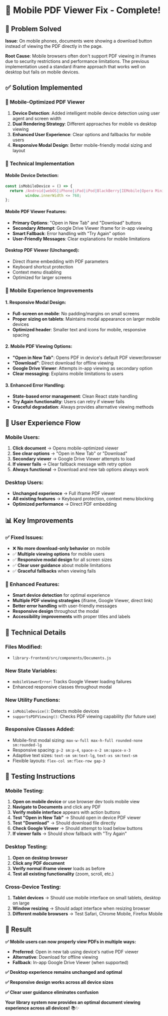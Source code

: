 # 📱 Mobile PDF Viewer Fix - Complete!

## 🎯 **Problem Solved**

**Issue**: On mobile phones, documents were showing a download button instead of viewing the PDF directly in the page.

**Root Cause**: Mobile browsers often don't support PDF viewing in iframes due to security restrictions and performance limitations. The previous implementation used a standard iframe approach that works well on desktop but fails on mobile devices.

## ✅ **Solution Implemented**

### 📱 **Mobile-Optimized PDF Viewer**

1. **Device Detection**: Added intelligent mobile device detection using user agent and screen width
2. **Dual Rendering Strategy**: Different approaches for mobile vs desktop viewing
3. **Enhanced User Experience**: Clear options and fallbacks for mobile users
4. **Responsive Modal Design**: Better mobile-friendly modal sizing and layout

### 🔧 **Technical Implementation**

#### **Mobile Device Detection:**
```javascript
const isMobileDevice = () => {
  return /Android|webOS|iPhone|iPad|iPod|BlackBerry|IEMobile|Opera Mini/i.test(navigator.userAgent) ||
         window.innerWidth <= 768;
};
```

#### **Mobile PDF Viewer Features:**
- **Primary Options**: "Open in New Tab" and "Download" buttons
- **Secondary Attempt**: Google Drive Viewer iframe for in-app viewing
- **Smart Fallback**: Error handling with "Try Again" option
- **User-Friendly Messages**: Clear explanations for mobile limitations

#### **Desktop PDF Viewer** (Unchanged):
- Direct iframe embedding with PDF parameters
- Keyboard shortcut protection
- Context menu disabling
- Optimized for larger screens

### 📱 **Mobile Experience Improvements**

#### **1. Responsive Modal Design:**
- **Full-screen on mobile**: No padding/margins on small screens
- **Proper sizing on tablets**: Maintains modal appearance on larger mobile devices
- **Optimized header**: Smaller text and icons for mobile, responsive spacing

#### **2. Mobile PDF Viewing Options:**
- **"Open in New Tab"**: Opens PDF in device's default PDF viewer/browser
- **"Download"**: Direct download for offline viewing
- **Google Drive Viewer**: Attempts in-app viewing as secondary option
- **Clear messaging**: Explains mobile limitations to users

#### **3. Enhanced Error Handling:**
- **State-based error management**: Clean React state handling
- **Try Again functionality**: Users can retry if viewer fails
- **Graceful degradation**: Always provides alternative viewing methods

## 🎨 **User Experience Flow**

### **Mobile Users:**
1. **Click document** → Opens mobile-optimized viewer
2. **See clear options** → "Open in New Tab" or "Download"
3. **Secondary viewer** → Google Drive Viewer attempts to load
4. **If viewer fails** → Clear fallback message with retry option
5. **Always functional** → Download and new tab options always work

### **Desktop Users:**
- **Unchanged experience** → Full iframe PDF viewer
- **All existing features** → Keyboard protection, context menu blocking
- **Optimized performance** → Direct PDF embedding

## 📊 **Key Improvements**

### **✅ Fixed Issues:**
- ❌ **No more download-only behavior** on mobile
- ✅ **Multiple viewing options** for mobile users
- ✅ **Responsive modal design** for all screen sizes
- ✅ **Clear user guidance** about mobile limitations
- ✅ **Graceful fallbacks** when viewing fails

### **🚀 Enhanced Features:**
- **Smart device detection** for optimal experience
- **Multiple PDF viewing strategies** (iframe, Google Viewer, direct link)
- **Better error handling** with user-friendly messages
- **Responsive design** throughout the modal
- **Accessibility improvements** with proper titles and labels

## 🔧 **Technical Details**

### **Files Modified:**
- `library-frontend/src/components/Documents.js`

### **New State Variables:**
- `mobileViewerError`: Tracks Google Viewer loading failures
- Enhanced responsive classes throughout modal

### **New Utility Functions:**
- `isMobileDevice()`: Detects mobile devices
- `supportsPDFViewing()`: Checks PDF viewing capability (for future use)

### **Responsive Classes Added:**
- Mobile-first modal sizing: `max-w-full max-h-full rounded-none sm:rounded-lg`
- Responsive spacing: `p-2 sm:p-4`, `space-x-2 sm:space-x-3`
- Adaptive text sizes: `text-sm sm:text-lg`, `text-xs sm:text-sm`
- Flexible layouts: `flex-col sm:flex-row gap-3`

## 📱 **Testing Instructions**

### **Mobile Testing:**
1. **Open on mobile device** or use browser dev tools mobile view
2. **Navigate to Documents** and click any PDF
3. **Verify mobile interface** appears with action buttons
4. **Test "Open in New Tab"** → Should open in device PDF viewer
5. **Test "Download"** → Should download file directly
6. **Check Google Viewer** → Should attempt to load below buttons
7. **If viewer fails** → Should show fallback with "Try Again"

### **Desktop Testing:**
1. **Open on desktop browser**
2. **Click any PDF document**
3. **Verify normal iframe viewer** loads as before
4. **Test all existing functionality** (zoom, scroll, etc.)

### **Cross-Device Testing:**
1. **Tablet devices** → Should use mobile interface on small tablets, desktop on large
2. **Window resizing** → Should adapt interface when resizing browser
3. **Different mobile browsers** → Test Safari, Chrome Mobile, Firefox Mobile

## 🎯 **Result**

**✅ Mobile users can now properly view PDFs in multiple ways:**
- **Preferred**: Open in new tab using device's native PDF viewer
- **Alternative**: Download for offline viewing  
- **Fallback**: In-app Google Drive Viewer (when supported)

**✅ Desktop experience remains unchanged and optimal**

**✅ Responsive design works across all device sizes**

**✅ Clear user guidance eliminates confusion**

**Your library system now provides an optimal document viewing experience across all devices!** 📚✨